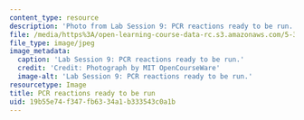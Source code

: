 ```yaml
---
content_type: resource
description: 'Photo from Lab Session 9: PCR reactions ready to be run.'
file: /media/https%3A/open-learning-course-data-rc.s3.amazonaws.com/5-36-biochemistry-laboratory-spring-2009/19b55e74f347fb6334a1b333543c0a1b_Lab9_2.jpg
file_type: image/jpeg
image_metadata:
  caption: 'Lab Session 9: PCR reactions ready to be run.'
  credit: 'Credit: Photograph by MIT OpenCourseWare'
  image-alt: 'Lab Session 9: PCR reactions ready to be run.'
resourcetype: Image
title: PCR reactions ready to be run
uid: 19b55e74-f347-fb63-34a1-b333543c0a1b
---
```

